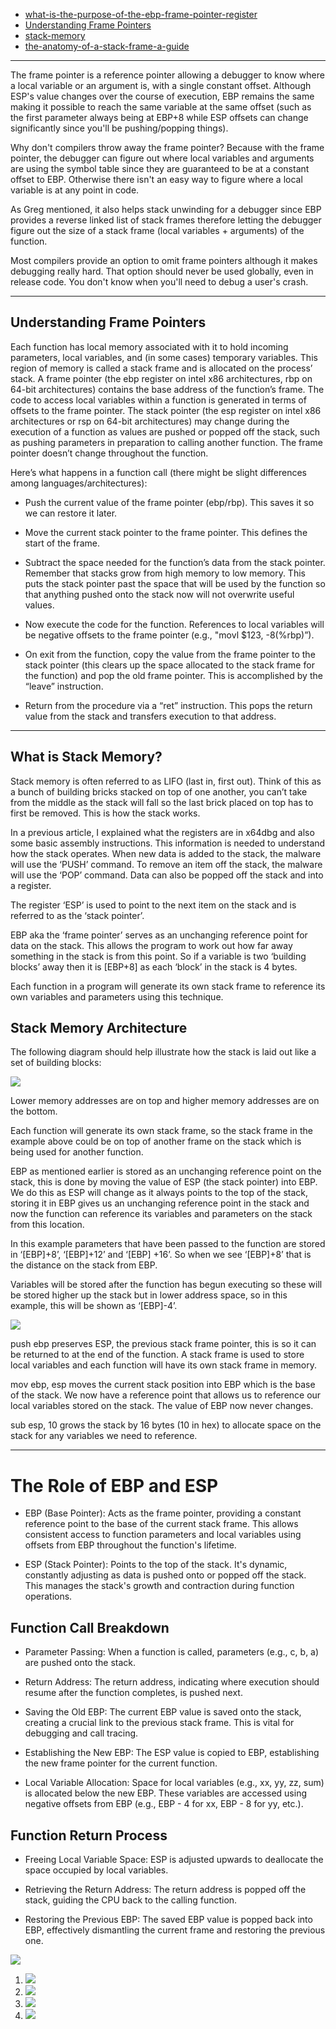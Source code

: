 * [what-is-the-purpose-of-the-ebp-frame-pointer-register](https://stackoverflow.com/questions/579262/what-is-the-purpose-of-the-ebp-frame-pointer-register)
* [Understanding Frame Pointers](https://people.cs.rutgers.edu/~pxk/419/notes/frames.html)
* [stack-memory](https://www.varonis.com/blog/stack-memory-3)
* [the-anatomy-of-a-stack-frame-a-guide](https://chessman7.substack.com/p/the-anatomy-of-a-stack-frame-a-guide)

---------------------------------------------------------------

The frame pointer is a reference pointer allowing a debugger to know where a local variable or an argument is, with a single constant offset. Although ESP's value changes over the course of execution, EBP remains the same making it possible to reach the same variable at the same offset (such as the first parameter always being at EBP+8 while ESP offsets can change significantly since you'll be pushing/popping things).

Why don't compilers throw away the frame pointer? Because with the frame pointer, the debugger can figure out where local variables and arguments are using the symbol table since they are guaranteed to be at a constant offset to EBP. Otherwise there isn't an easy way to figure where a local variable is at any point in code.

As Greg mentioned, it also helps stack unwinding for a debugger since EBP provides a reverse linked list of stack frames therefore letting the debugger figure out the size of a stack frame (local variables + arguments) of the function.

Most compilers provide an option to omit frame pointers although it makes debugging really hard. That option should never be used globally, even in release code. You don't know when you'll need to debug a user's crash.

---------------------------------------------------------------

## Understanding Frame Pointers
Each function has local memory associated with it to hold incoming parameters, local variables, and (in some cases) temporary variables. This region of memory is called a stack frame and is allocated on the process’ stack. A frame pointer (the ebp register on intel x86 architectures, rbp on 64-bit architectures) contains the base address of the function’s frame. The code to access local variables within a function is generated in terms of offsets to the frame pointer. The stack pointer (the esp register on intel x86 architectures or rsp on 64-bit architectures) may change during the execution of a function as values are pushed or popped off the stack, such as pushing parameters in preparation to calling another function. The frame pointer doesn’t change throughout the function.

Here’s what happens in a function call (there might be slight differences among languages/architectures):

* Push the current value of the frame pointer (ebp/rbp). This saves it so we can restore it later.

* Move the current stack pointer to the frame pointer. This defines the start of the frame.

* Subtract the space needed for the function’s data from the stack pointer. Remember that stacks grow from high memory to low memory. This puts the stack pointer past the space that will be used by the function so that anything pushed onto the stack now will not overwrite useful values.

* Now execute the code for the function. References to local variables will be negative offsets to the frame pointer (e.g., "movl $123, -8(%rbp)”).

* On exit from the function, copy the value from the frame pointer to the stack pointer (this clears up the space allocated to the stack frame for the function) and pop the old frame pointer. This is accomplished by the “leave” instruction.

* Return from the procedure via a “ret” instruction. This pops the return value from the stack and transfers execution to that address.

---------------------------------------------------------------

## What is Stack Memory?
Stack memory is often referred to as LIFO (last in, first out). Think of this as a bunch of building bricks stacked on top of one another, you can’t take from the middle as the stack will fall so the last brick placed on top has to first be removed. This is how the stack works.

In a previous article, I explained what the registers are in x64dbg and also some basic assembly instructions. This information is needed to understand how the stack operates. When new data is added to the stack, the malware will use the ‘PUSH’ command. To remove an item off the stack, the malware will use the ‘POP’ command. Data can also be popped off the stack and into a register.

The register ‘ESP’ is used to point to the next item on the stack and is referred to as the ‘stack pointer’.

EBP aka the ‘frame pointer’ serves as an unchanging reference point for data on the stack. This allows the program to work out how far away something in the stack is from this point. So if a variable is two ‘building blocks’ away then it is [EBP+8] as each ‘block’ in the stack is 4 bytes.

Each function in a program will generate its own stack frame to reference its own variables and parameters using this technique.

## Stack Memory Architecture
The following diagram should help illustrate how the stack is laid out like a set of building blocks:

![](https://www.varonis.com/hubfs/Imported_Blog_Media/stack-memory-architecture-1-1200x1253.png)

Lower memory addresses are on top and higher memory addresses are on the bottom.

Each function will generate its own stack frame, so the stack frame in the example above could be on top of another frame on the stack which is being used for another function.

EBP as mentioned earlier is stored as an unchanging reference point on the stack, this is done by moving the value of ESP (the stack pointer) into EBP. We do this as ESP will change as it always points to the top of the stack, storing it in EBP gives us an unchanging reference point in the stack and now the function can reference its variables and parameters on the stack from this location.

In this example parameters that have been passed to the function are stored in ‘[EBP]+8’, ‘[EBP]+12’ and ‘[EBP] +16’. So when we see ‘[EBP]+8’ that is the distance on the stack from EBP.

Variables will be stored after the function has begun executing so these will be stored higher up the stack but in lower address space, so in this example, this will be shown as ‘[EBP]-4’.

![](https://www.varonis.com/hubfs/Imported_Blog_Media/function-prologue-components-1-1200x615.png)

push ebp preserves ESP, the previous stack frame pointer, this is so it can be returned to at the end of the function. A stack frame is used to store local variables and each function will have its own stack frame in memory.

mov ebp, esp moves the current stack position into EBP which is the base of the stack. We now have a reference point that allows us to reference our local variables stored on the stack. The value of EBP now never changes.

sub esp, 10 grows the stack by 16 bytes (10 in hex) to allocate space on the stack for any variables we need to reference.

-----------------------------------------------------------

# The Role of EBP and ESP
* EBP (Base Pointer): Acts as the frame pointer, providing a constant reference point to the base of the current stack frame. This allows consistent access to function parameters and local variables using offsets from EBP throughout the function's lifetime.

* ESP (Stack Pointer): Points to the top of the stack. It's dynamic, constantly adjusting as data is pushed onto or popped off the stack. This manages the stack's growth and contraction during function operations.

## Function Call Breakdown
* Parameter Passing: When a function is called, parameters (e.g., c, b, a) are pushed onto the stack.

* Return Address: The return address, indicating where execution should resume after the function completes, is pushed next.

* Saving the Old EBP: The current EBP value is saved onto the stack, creating a crucial link to the previous stack frame. This is vital for debugging and call tracing.

* Establishing the New EBP: The ESP value is copied to EBP, establishing the new frame pointer for the current function.

* Local Variable Allocation: Space for local variables (e.g., xx, yy, zz, sum) is allocated below the new EBP. These variables are accessed using negative offsets from EBP (e.g., EBP - 4 for xx, EBP - 8 for yy, etc.).

## Function Return Process
* Freeing Local Variable Space: ESP is adjusted upwards to deallocate the space occupied by local variables.

* Retrieving the Return Address: The return address is popped off the stack, guiding the CPU back to the calling function.

* Restoring the Previous EBP: The saved EBP value is popped back into EBP, effectively dismantling the current frame and restoring the previous one.

![](https://payatu.com/wp-content/uploads/2018/01/func_stack_frame.jpg)

1. ![](https://people.cs.rutgers.edu/~pxk/419/notes/images/frames-1.png)
2. ![](https://people.cs.rutgers.edu/~pxk/419/notes/images/frames-2.png)
3. ![](https://people.cs.rutgers.edu/~pxk/419/notes/images/frames-3.png)
4. ![](https://people.cs.rutgers.edu/~pxk/419/notes/images/frames-4.png)